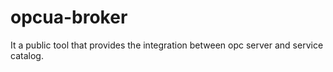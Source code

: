 # opcua-broker
It a public tool that provides the integration between opc server and service catalog.
